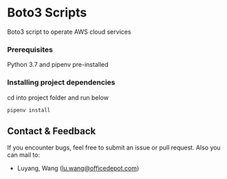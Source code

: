 # Boto3 Scripts

Boto3 script to operate AWS cloud services


### Prerequisites

Python 3.7 and pipenv pre-installed


### Installing project dependencies
cd into project folder and run below
```
pipenv install
```

## Contact & Feedback

 If you encounter bugs, feel free to submit an issue or pull request.
 Also you can mail to:
 * Luyang, Wang (lu.wang@officedepot.com)
